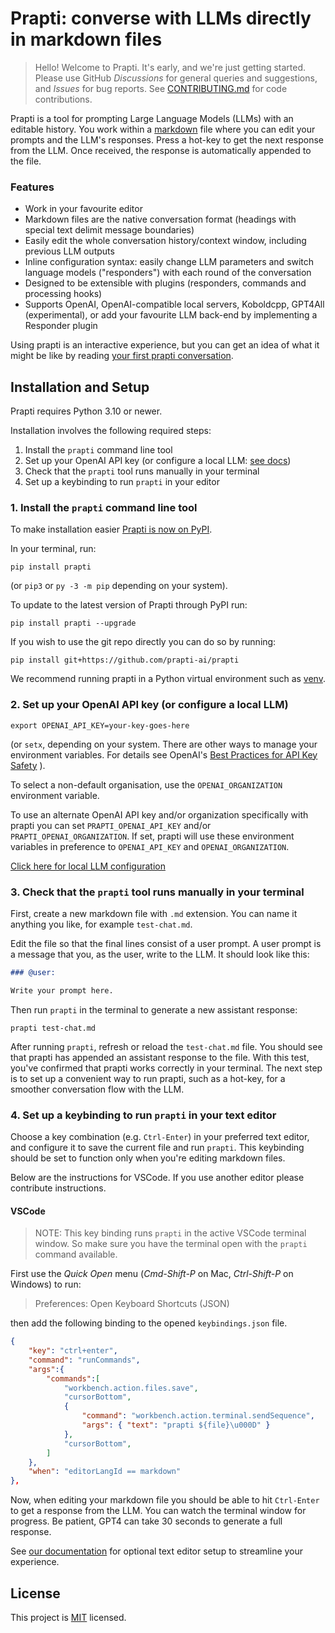 # Prapti: converse with LLMs directly in markdown files

> Hello! Welcome to Prapti. It's early, and we're just getting started. Please use GitHub *Discussions* for general queries and suggestions, and *Issues* for bug reports. See [CONTRIBUTING.md](CONTRIBUTING.md) for code contributions.

Prapti is a tool for prompting Large Language Models (LLMs) with an editable history. You work within a [markdown](https://www.markdownguide.org/) file where you can edit your prompts and the LLM's responses. Press a hot-key to get the next response from the LLM. Once received, the response is automatically appended to the file.

### Features

- Work in your favourite editor
- Markdown files are the native conversation format (headings with special text delimit message boundaries)
- Easily edit the whole conversation history/context window, including previous LLM outputs
- Inline configuration syntax: easily change LLM parameters and switch language models ("responders") with each round of the conversation
- Designed to be extensible with plugins (responders, commands and processing hooks)
- Supports OpenAI, OpenAI-compatible local servers, Koboldcpp, GPT4All (experimental), or add your favourite LLM back-end by implementing a Responder plugin

Using prapti is an interactive experience, but you can get an idea of what it might be like by reading [your first prapti conversation](start_here.md).

## Installation and Setup

Prapti requires Python 3.10 or newer.

Installation involves the following required steps:

1. Install the `prapti` command line tool
2. Set up your OpenAI API key (or configure a local LLM: [see docs](docs/local_llms.md))
3. Check that the `prapti` tool runs manually in your terminal
4. Set up a keybinding to run `prapti` in your editor

### 1. Install the `prapti` command line tool

To make installation easier [Prapti is now on PyPI](https://pypi.org/project/prapti/).  

In your terminal, run:

```
pip install prapti
```

(or `pip3` or `py -3 -m pip` depending on your system).

To update to the latest version of Prapti through PyPI run:

```
pip install prapti --upgrade
```

If you wish to use the git repo directly you can do so by running:

```
pip install git+https://github.com/prapti-ai/prapti
```

We recommend running prapti in a Python virtual environment such as
[venv](https://docs.python.org/3/tutorial/venv.html).

### 2. Set up your OpenAI API key (or configure a local LLM)

```
export OPENAI_API_KEY=your-key-goes-here
```

(or `setx`, depending on your system. There are other ways to manage your environment variables. For details see OpenAI's [Best Practices for API Key Safety](https://help.openai.com/en/articles/5112595-best-practices-for-api-key-safety) ).

To select a non-default organisation, use the `OPENAI_ORGANIZATION` environment variable.

To use an alternate OpenAI API key and/or organization specifically with prapti you can set `PRAPTI_OPENAI_API_KEY` and/or `PRAPTI_OPENAI_ORGANIZATION`. If set, prapti will use these environment variables in preference to `OPENAI_API_KEY` and `OPENAI_ORGANIZATION`.

[Click here for local LLM configuration](docs/local_llms.md)

### 3. Check that the `prapti` tool runs manually in your terminal

First, create a new markdown file with `.md` extension. You can name it anything you like, for example `test-chat.md`.

Edit the file so that the final lines consist of a user prompt. A user prompt is a message that you, as the user, write to the LLM. It should look like this:

```markdown:test-chat.md
### @user:

Write your prompt here.
```

Then run `prapti` in the terminal to generate a new assistant response:

```
prapti test-chat.md
```

After running `prapti`, refresh or reload the `test-chat.md` file. You should see that prapti has appended an assistant response to the file. With this test, you've confirmed that prapti works correctly in your terminal. The next step is to set up a convenient way to run prapti, such as a hot-key, for a smoother conversation flow with the LLM.

### 4. Set up a keybinding to run `prapti` in your text editor

Choose a key combination (e.g. `Ctrl-Enter`) in your preferred text editor, and configure it to save the current file and run `prapti`. This keybinding should be set to function only when you're editing markdown files.

Below are the instructions for VSCode. If you use another editor please contribute instructions.

#### VSCode

> NOTE: This key binding runs `prapti` in the active VSCode terminal window. So make sure you have the terminal open with the `prapti` command available.

First use the *Quick Open* menu (*Cmd-Shift-P* on Mac, *Ctrl-Shift-P* on Windows) to run:

> Preferences: Open Keyboard Shortcuts (JSON)

then add the following binding to the opened `keybindings.json` file.

```json
{
    "key": "ctrl+enter",
    "command": "runCommands",
    "args":{
        "commands":[
            "workbench.action.files.save",
            "cursorBottom",
            {
                "command": "workbench.action.terminal.sendSequence",
                "args": { "text": "prapti ${file}\u000D" }
            },
            "cursorBottom",
        ]
    },
    "when": "editorLangId == markdown"
},
```

Now, when editing your markdown file you should be able to hit `Ctrl-Enter` to get a response from the LLM. You can watch the terminal window for progress. Be patient, GPT4 can take 30 seconds to generate a full response.

See [our documentation](docs/editor_tweaks.md) for optional text editor setup to streamline your experience.

## License

This project is [MIT](LICENSE) licensed.
